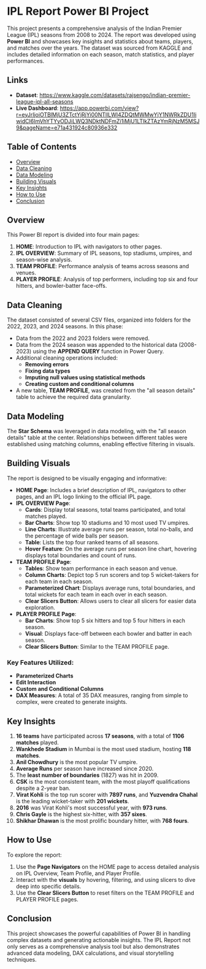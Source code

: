 # IPL Report Power BI Project

This project presents a comprehensive analysis of the Indian Premier League (IPL) seasons from 2008 to 2024. The report was developed using **Power BI** and showcases key insights and statistics about teams, players, and matches over the years. The dataset was sourced from KAGGLE and includes detailed information on each season, match statistics, and player performances.

## Links
- **Dataset**: https://www.kaggle.com/datasets/rajsengo/indian-premier-league-ipl-all-seasons
- **Live Dashboard**: https://app.powerbi.com/view?r=eyJrIjoiOTBlMjU3ZTctYjRjYi00NTllLWI4ZDQtMWMwYjY1NWRkZDU1IiwidCI6ImVhYTYyODJiLWQ3NDktNDFmZi1iMjU1LTlkZTAzYmRjNzM5MSJ9&pageName=e71a431924c80936e332
  
## Table of Contents
- [Overview](#overview)
- [Data Cleaning](#data-cleaning)
- [Data Modeling](#data-modeling)
- [Building Visuals](#building-visuals)
- [Key Insights](#key-insights)
- [How to Use](#how-to-use)
- [Conclusion](#conclusion)

## Overview
This Power BI report is divided into four main pages:
1. **HOME**: Introduction to IPL with navigators to other pages.
2. **IPL OVERVIEW**: Summary of IPL seasons, top stadiums, umpires, and season-wise analysis.
3. **TEAM PROFILE**: Performance analysis of teams across seasons and venues.
4. **PLAYER PROFILE**: Analysis of top performers, including top six and four hitters, and bowler-batter face-offs.

## Data Cleaning
The dataset consisted of several CSV files, organized into folders for the 2022, 2023, and 2024 seasons. In this phase:
- Data from the 2022 and 2023 folders were removed.
- Data from the 2024 season was appended to the historical data (2008-2023) using the **APPEND QUERY** function in Power Query.
- Additional cleaning operations included:
  - **Removing errors**
  - **Fixing data types**
  - **Imputing null values using statistical methods**
  - **Creating custom and conditional columns**
- A new table, **TEAM PROFILE**, was created from the "all season details" table to achieve the required data granularity.

## Data Modeling
The **Star Schema** was leveraged in data modeling, with the "all season details" table at the center. Relationships between different tables were established using matching columns, enabling effective filtering in visuals.

## Building Visuals
The report is designed to be visually engaging and informative:
- **HOME Page**: Includes a brief description of IPL, navigators to other pages, and an IPL logo linking to the official IPL page.
- **IPL OVERVIEW Page**:
  - **Cards**: Display total seasons, total teams participated, and total matches played.
  - **Bar Charts**: Show top 10 stadiums and 10 most used TV umpires.
  - **Line Charts**: Illustrate average runs per season, total no-balls, and the percentage of wide balls per season.
  - **Table**: Lists the top four ranked teams of all seasons.
  - **Hover Feature**: On the average runs per season line chart, hovering displays total boundaries and count of runs.
- **TEAM PROFILE Page**:
  - **Tables**: Show team performance in each season and venue.
  - **Column Charts**: Depict top 5 run scorers and top 5 wicket-takers for each team in each season.
  - **Parameterized Chart**: Displays average runs, total boundaries, and total wickets for each team in each over in each season.
  - **Clear Slicers Button**: Allows users to clear all slicers for easier data exploration.
- **PLAYER PROFILE Page**:
  - **Bar Charts**: Show top 5 six hitters and top 5 four hitters in each season.
  - **Visual**: Displays face-off between each bowler and batter in each season.
  - **Clear Slicers Button**: Similar to the TEAM PROFILE page.

### Key Features Utilized:
- **Parameterized Charts**
- **Edit Interaction**
- **Custom and Conditional Columns**
- **DAX Measures**: A total of 35 DAX measures, ranging from simple to complex, were created to generate insights.

## Key Insights
1. **16 teams** have participated across **17 seasons**, with a total of **1106 matches** played.
2. **Wankhede Stadium** in Mumbai is the most used stadium, hosting **118 matches**.
3. **Anil Chowdhury** is the most popular TV umpire.
4. **Average Runs** per season have increased since 2020.
5. The **least number of boundaries** (1827) was hit in 2009.
6. **CSK** is the most consistent team, with the most playoff qualifications despite a 2-year ban.
7. **Virat Kohli** is the top run scorer with **7897 runs**, and **Yuzvendra Chahal** is the leading wicket-taker with **201 wickets**.
8. **2016** was Virat Kohli's most successful year, with **973 runs**.
9. **Chris Gayle** is the highest six-hitter, with **357 sixes**.
10. **Shikhar Dhawan** is the most prolific boundary hitter, with **768 fours**.


## How to Use
To explore the report:
1. Use the **Page Navigators** on the HOME page to access detailed analysis on IPL Overview, Team Profile, and Player Profile.
2. Interact with the **visuals** by hovering, filtering, and using slicers to dive deep into specific details.
3. Use the **Clear Slicers Button** to reset filters on the TEAM PROFILE and PLAYER PROFILE pages.

## Conclusion
This project showcases the powerful capabilities of Power BI in handling complex datasets and generating actionable insights. The IPL Report not only serves as a comprehensive analysis tool but also demonstrates advanced data modeling, DAX calculations, and visual storytelling techniques.
